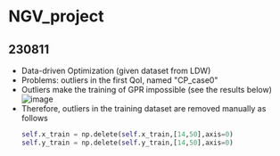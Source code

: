 # NGV_project
## 230811
- Data-driven Optimization (given dataset from LDW)
- Problems: outliers in the first QoI, named "CP_case0"
- Outliers make the training of GPR impossible (see the results below)
![image](https://github.com/sunwoong-yang/NGV_project/assets/65647892/1db489bd-4a6e-43b4-b7ed-c6c759393305)
- Therefore, outliers in the training dataset are removed manually as follows
  ```python 
  self.x_train = np.delete(self.x_train,[14,50],axis=0)
  self.y_train = np.delete(self.y_train,[14,50],axis=0)
  ```
